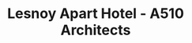 ---
title: 'Lesnoy Apart Hotel - A510 Architects'
description: 'Lesnoy Apart Hotel - A510 Architects'

layout: project
permalink: /projects/:path
image: /images/projects/lesnoy-apart-hotel/lesnoy-apart-hotel-01_1600w.jpg


weight: 6

name: Lesnoy Apart Hotel

type: Commercial
area: 900 m2
location: Kalinigrad
year: 2022
---